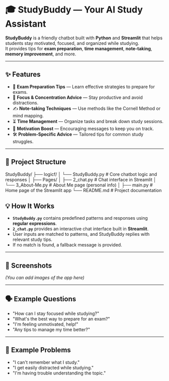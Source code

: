 # 🎓 StudyBuddy — Your AI Study Assistant

**StudyBuddy** is a friendly chatbot built with **Python** and **Streamlit** that helps students stay motivated, focused, and organized while studying.  
It provides tips for **exam preparation**, **time management**, **note-taking**, **memory improvement**, and more.  

---

## ✨ Features
- 📅 **Exam Preparation Tips** — Learn effective strategies to prepare for exams.
- 🧠 **Focus & Concentration Advice** — Stay productive and avoid distractions.
- ✍️ **Note-taking Techniques** — Use methods like the Cornell Method or mind mapping.
- ⏳ **Time Management** — Organize tasks and break down study sessions.
- 💬 **Motivation Boost** — Encouraging messages to keep you on track.
- 🛠 **Problem-Specific Advice** — Tailored tips for common study struggles.

---

## 📂 Project Structure

StudyBuddy/
├── logicf/
│ └── StudyBuddy.py # Core chatbot logic and responses
│
├── Pages/
│ ├── 2_chat.py # Chat interface in Streamlit
│ └── 3_About-Me.py # About Me page (personal info)
│
├── main.py # Home page of the Streamlit app
└── README.md # Project documentation




## 💡 How It Works

- **`StudyBuddy.py`** contains predefined patterns and responses using **regular expressions**.
- **`2_chat.py`** provides an interactive chat interface built in **Streamlit**.
- User inputs are matched to patterns, and StudyBuddy replies with relevant study tips.
- If no match is found, a fallback message is provided.

---

## 📸 Screenshots
*(You can add images of the app here)*

---

## 🗣 Example Questions
- "How can I stay focused while studying?"
- "What's the best way to prepare for an exam?"
- "I'm feeling unmotivated, help!"
- "Any tips to manage my time better?"

---

## 💬 Example Problems
- "I can't remember what I study."
- "I get easily distracted while studying."
- "I'm having trouble understanding the topic."
